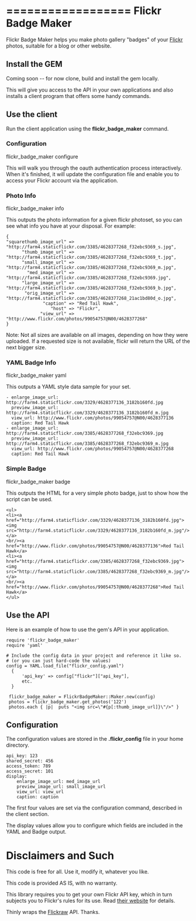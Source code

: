 ==================
Flickr Badge Maker
==================

Flickr Badge Maker helps you make photo gallery "badges" of your [Flickr](http://www.flickr.com) photos, suitable for a blog or other website.

##  Install the GEM

Coming soon -- for now clone, build and install the gem locally.

This will give you access to the API in your own applications and also installs a client program that offers some handy commands.

## Use the client
	
Run the client application using the **flickr_badge_maker** command.

### Configuration

   flickr_badge_maker configure

This will walk you through the oauth authentication process interactively.  When it's finished, it will update the configuration file and enable you to access your Flickr account via the application.

### Photo Info

  flickr_badge_maker info <set id>

This outputs the photo information for a given flickr photoset, so you can see what info
you have at your disposal.  For example:

    {
	"squarethumb_image_url" => "http://farm4.staticflickr.com/3385/4628377268_f32ebc9369_s.jpg",
	      "thumb_image_url" => "http://farm4.staticflickr.com/3385/4628377268_f32ebc9369_t.jpg",
	      "small_image_url" => "http://farm4.staticflickr.com/3385/4628377268_f32ebc9369_m.jpg",
	        "med_image_url" => "http://farm4.staticflickr.com/3385/4628377268_f32ebc9369.jpg",
	      "large_image_url" => "http://farm4.staticflickr.com/3385/4628377268_f32ebc9369_b.jpg",
	       "orig_image_url" => "http://farm4.staticflickr.com/3385/4628377268_21ac1bd80d_o.jpg",
	              "caption" => "Red Tail Hawk",
	                 "host" => "Flickr",
	             "view_url" => "http://www.flickr.com/photos/99054757@N00/4628377268"
	}

Note:  Not all sizes are available on all images, depending on how they were uploaded.  If a requested
size is not available, flickr will return the URL of the next bigger size.

### YAML Badge Info 

  flickr_badge_maker yaml <set id>

This outputs a YAML style data sample for your set.

	- enlarge_image_url: http://farm4.staticflickr.com/3329/4628377136_3182b160fd.jpg
	  preview_image_url: http://farm4.staticflickr.com/3329/4628377136_3182b160fd_m.jpg
	  view_url: http://www.flickr.com/photos/99054757@N00/4628377136
	  caption: Red Tail Hawk
	- enlarge_image_url: http://farm4.staticflickr.com/3385/4628377268_f32ebc9369.jpg
	  preview_image_url: http://farm4.staticflickr.com/3385/4628377268_f32ebc9369_m.jpg
	  view_url: http://www.flickr.com/photos/99054757@N00/4628377268
	  caption: Red Tail Hawk

### Simple Badge

  flickr_badge_maker badge <set id>

This outputs the HTML for a very simple photo badge, just to show how the script can be used.

	<ul>
	<li><a href="http://farm4.staticflickr.com/3329/4628377136_3182b160fd.jpg"><img src="http://farm4.staticflickr.com/3329/4628377136_3182b160fd_m.jpg"/></a>
	<br/><a href="http://www.flickr.com/photos/99054757@N00/4628377136">Red Tail Hawk</a>
	<li><a href="http://farm4.staticflickr.com/3385/4628377268_f32ebc9369.jpg"><img src="http://farm4.staticflickr.com/3385/4628377268_f32ebc9369_m.jpg"/></a>
	<br/><a href="http://www.flickr.com/photos/99054757@N00/4628377268">Red Tail Hawk</a>
	</ul>

## Use the API

Here is an example of how to use the gem's API in your application.

    require 'flickr_badge_maker'
    require 'yaml'

    # Include the config data in your project and reference it like so.
    # (or you can just hard-code the values)
    config = YAML.load_file("flickr_config.yaml")
      {
          'api_key' => config["flickr"]["api_key"],
          etc.
      }

     flickr_badge_maker = FlickrBadgeMaker::Maker.new(config)
     photos = flickr_badge_maker.get_photos('122')
     photos.each { |p|  puts "<img src=\"#{p[:thumb_image_url]}\"/>" }


## Configuration

The configuration values are stored in the **.flickr_config** file in your home directory.

	api_key: 123
	shared_secret: 456
	access_token: 789
	access_secret: 101
	display:
	    enlarge_image_url: med_image_url
	    preview_image_url: small_image_url
	    view_url: view_url
	    caption: caption

The first four values are set via the configuration command, described in the client section.

The display values allow you to configure which fields are included in the YAML and Badge output.
	
# Disclaimers and Such

This code is free for all.  Use it, modify it, whatever you like.

This code is provided AS IS, with no warranty.

This library requires you to get your own Flickr API key, which in turn subjects you to Flickr's rules for its use.  Read [their website](http://www.flickr.com/services/api/tos/) for details.

Thinly wraps the [Flickraw](https://github.com/hanklords/flickraw) API.  Thanks.

